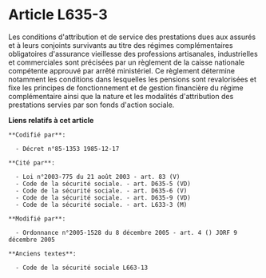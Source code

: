 # Article L635-3

Les conditions d'attribution et de service des prestations dues aux assurés et à leurs conjoints survivants au titre des
régimes complémentaires obligatoires d'assurance vieillesse des professions artisanales, industrielles et commerciales sont
précisées par un règlement de la caisse nationale compétente approuvé par arrêté ministériel. Ce règlement détermine
notamment les conditions dans lesquelles les pensions sont revalorisées et fixe les principes de fonctionnement et de gestion
financière du régime complémentaire ainsi que la nature et les modalités d'attribution des prestations servies par son fonds
d'action sociale.

**Liens relatifs à cet article**

	**Codifié par**:

	  - Décret n°85-1353 1985-12-17

	**Cité par**:

	  - Loi n°2003-775 du 21 août 2003 - art. 83 (V)
	  - Code de la sécurité sociale. - art. D635-5 (VD)
	  - Code de la sécurité sociale. - art. D635-6 (V)
	  - Code de la sécurité sociale. - art. D635-9 (VD)
	  - Code de la sécurité sociale. - art. L633-3 (M)

	**Modifié par**:

	  - Ordonnance n°2005-1528 du 8 décembre 2005 - art. 4 () JORF 9 décembre 2005

	**Anciens textes**:

	  - Code de la sécurité sociale L663-13
